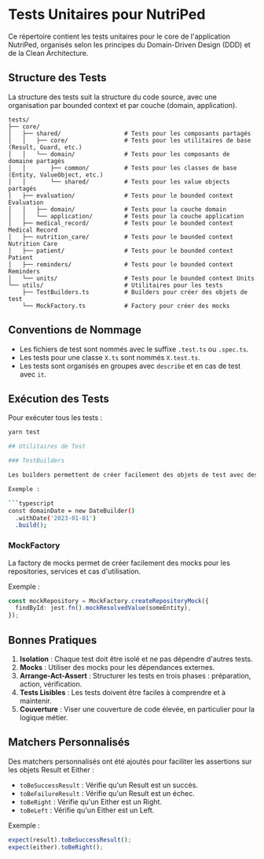 # Tests Unitaires pour NutriPed

Ce répertoire contient les tests unitaires pour le core de l'application NutriPed, organisés selon les principes du Domain-Driven Design (DDD) et de la Clean Architecture.

## Structure des Tests

La structure des tests suit la structure du code source, avec une organisation par bounded context et par couche (domain, application).

```
tests/
├── core/
│   ├── shared/                  # Tests pour les composants partagés
│   │   ├── core/                # Tests pour les utilitaires de base (Result, Guard, etc.)
│   │   └── domain/              # Tests pour les composants de domaine partagés
│   │       ├── common/          # Tests pour les classes de base (Entity, ValueObject, etc.)
│   │       └── shared/          # Tests pour les value objects partagés
│   ├── evaluation/              # Tests pour le bounded context Evaluation
│   │   ├── domain/              # Tests pour la couche domain
│   │   └── application/         # Tests pour la couche application
│   ├── medical_record/          # Tests pour le bounded context Medical Record
│   ├── nutrition_care/          # Tests pour le bounded context Nutrition Care
│   ├── patient/                 # Tests pour le bounded context Patient
│   ├── reminders/               # Tests pour le bounded context Reminders
│   └── units/                   # Tests pour le bounded context Units
└── utils/                       # Utilitaires pour les tests
    ├── TestBuilders.ts          # Builders pour créer des objets de test
    └── MockFactory.ts           # Factory pour créer des mocks
```

## Conventions de Nommage

- Les fichiers de test sont nommés avec le suffixe `.test.ts` ou `.spec.ts`.
- Les tests pour une classe `X.ts` sont nommés `X.test.ts`.
- Les tests sont organisés en groupes avec `describe` et en cas de test avec `it`.

## Exécution des Tests

Pour exécuter tous les tests :

```bash
yarn test

## Utilitaires de Test

### TestBuilders

Les builders permettent de créer facilement des objets de test avec des valeurs par défaut qui peuvent être personnalisées.

Exemple :

```typescript
const domainDate = new DateBuilder()
  .withDate('2023-01-01')
  .build();
```

### MockFactory

La factory de mocks permet de créer facilement des mocks pour les repositories, services et cas d'utilisation.

Exemple :

```typescript
const mockRepository = MockFactory.createRepositoryMock({
  findById: jest.fn().mockResolvedValue(someEntity),
});
```

## Bonnes Pratiques

1. **Isolation** : Chaque test doit être isolé et ne pas dépendre d'autres tests.
2. **Mocks** : Utiliser des mocks pour les dépendances externes.
3. **Arrange-Act-Assert** : Structurer les tests en trois phases : préparation, action, vérification.
4. **Tests Lisibles** : Les tests doivent être faciles à comprendre et à maintenir.
5. **Couverture** : Viser une couverture de code élevée, en particulier pour la logique métier.

## Matchers Personnalisés

Des matchers personnalisés ont été ajoutés pour faciliter les assertions sur les objets Result et Either :

- `toBeSuccessResult` : Vérifie qu'un Result est un succès.
- `toBeFailureResult` : Vérifie qu'un Result est un échec.
- `toBeRight` : Vérifie qu'un Either est un Right.
- `toBeLeft` : Vérifie qu'un Either est un Left.

Exemple :

```typescript
expect(result).toBeSuccessResult();
expect(either).toBeRight();
```

